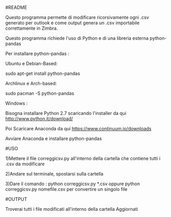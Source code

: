 #README

Questo programma permette di modificare ricorsivamente ogni .csv generato per outlook e come output genera un .csv importabile correttamente in Zimbra.

Questo programma richiede l'uso di Python e di una libreria esterna python-pandas

Per installare python-pandas :

Ubuntu e Debian-Based:

sudo apt-get install python-pandas

Archlinux e Arch-based:

sudo pacman -S python-pandas

Windows :

Bisogna installare Python 2.7 scaricando l'installer da qui http://www.python.it/download/

Poi Scaricare Anaconda da qui https://www.continuum.io/downloads

Avviare Anaconda e installare python-pandas


#USO

1)Mettere il file correggicsv.py all'interno della cartella che contiene tutti i .csv da modificare 

2)Andare sul terminale, spostarsi sulla cartella

3)Dare il comando : python correggicsv.py *.csv oppure
  python correggicsv.py nomefile.csv per convertire un singolo file


#OUTPUT

Troverai tutti i file modificati all'interno della cartella Aggiornati